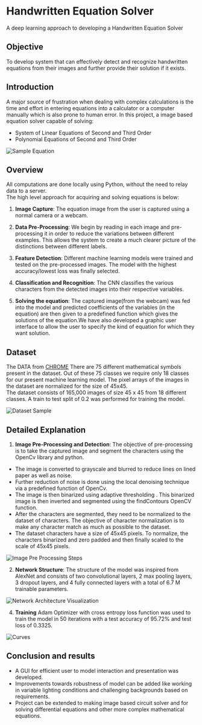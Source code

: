 # Handwritten Equation Solver
A deep learning approach to developing a Handwritten Equation Solver  

## Objective
To develop system that can effectively detect and recognize handwritten equations from their images and further provide their solution if it exists.  

## Introduction

A major source of frustration when dealing with complex calculations is the time and effort in entering equations into a calculator or a computer manually which is also prone to human error. In this project, a image based equation solver capable of solving:  
* System of Linear Equations of Second and Third Order
* Polynomial Equations of Second and Third Order

![Sample Equation](https://github.com/chitransh1998/handwritten-equation-solver/blob/main/Equation%20Image.jpeg?raw=true)

## Overview
All computations are done locally using Python, without the need to relay data to a server.  
The high level approach for acquiring and solving equations is below:

1. **Image Capture**: The equation image from the user is captured using a normal camera or a webcam.

2. **Data Pre-Processing**: We begin by reading in each image and pre-processing it in order to reduce the variations between different examples. This allows the system to create a much clearer picture of the distinctions between different labels.  

3. **Feature Detection**: Different machine learning models were trained and tested on the pre-processed images. The model with the highest accuracy/lowest loss was finally selected.

4. **Classification and Recognition**: The CNN classifies the various characters from the detected images into their respective variables. 

4. **Solving the equation**: The captured image(from the webcam) was fed into the model and predicted coefficients of the variables (in the equation) are then given to a predefined function which gives the solutions of the equation.We have also developed a graphic user interface to allow the user to specify the kind of equation for which they want solution.   

## Dataset

The DATA from [CHROME](https://www.isical.ac.in/~crohme/CROHME_data.html)
There are 75 different mathematical symbols present in the dataset. Out of these 75 classes we require only 18 classes for our present machine learning model. The pixel arrays of the images in the dataset are normalized for the size of 45x45.     
The dataset consists of 165,000  images of size 45 x 45 from 18 different classes. A train to test split of 0.2 was performed for training the model.

![Dataset Sample](https://github.com/chitransh1998/handwritten-equation-solver/blob/main/dataset_sample.png?raw=true)

## Detailed Explanation

1. **Image Pre-Processing and Detection**: The objective of pre-processing is to take the captured image and segment the characters using the OpenCv library and python.

* The image is converted to grayscale and blurred to reduce lines on lined paper as well as noise.
* Further reduction of noise is done using the local denoising technique via a predefined function of OpenCv.
* The image is then binarized using adaptive thresholding . This binarized image is then inverted and segmented using the findContours OpenCV function.
* After the characters are segmented, they need to be normalized to the dataset of characters. The objective of character normalization is to make any character match as much as possible to the dataset.
* The dataset characters have a size of 45x45 pixels. To normalize, the characters binarized and zero padded and then finally scaled to the scale of 45x45 pixels.

![Image Pre Processing Steps](https://github.com/chitransh1998/handwritten-equation-solver/blob/main/Pre-Processing-Pipeline.png?raw=true)

2. **Network Structure**: The structure of the model was inspired from AlexNet and consists of two convolutional layers, 2 max pooling layers, 3 dropout layers, and 4 fully connected layers with a total of 6.7 M trainable parameters.

![Network Architecture Visualization](https://github.com/chitransh1998/handwritten-equation-solver/blob/main/Network_Architecture.png?raw=true)

4. **Training** Adam Optimizer with cross entropy loss function was used to train the model in 50 iterations with a test accuracy of 95.72% and test loss of 0.3325.

![Curves](https://github.com/chitransh1998/handwritten-equation-solver/blob/main/Accuracy_Curves.png?raw=true)

## Conclusion and results

* A GUI for efficient user to model interaction and presentation was developed.
* Improvements towards robustness of model can be added like working in variable lighting conditions and challenging backgrounds based on requirements.
* Project can be extended to making image based circuit solver and for solving differential equations and other more complex mathematical equations.
  

